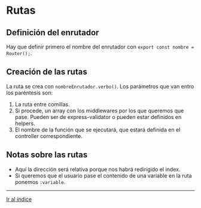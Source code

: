 # Rutas

## Definición del enrutador

Hay que definir primero el nombre del enrutador con `export const nombre = Router();`.

## Creación de las rutas

La ruta se crea con `nombreEnrutador.verbo()`. Los parámetros que van entro los paréntesis son:

1. La ruta entre comillas.
1. Si procede, un array con los middlewares por los que queremos que pase. Pueden ser de express-validator o pueden estar definidos en helpers.
1. El nombre de la función que se ejecutará, que estará definida en el controller correspondiente.

## Notas sobre las rutas

- Aquí la dirección será relativa porque nos habrá redirigido el index.
- Si queremos que el usuario pase el contenido de una variable en la ruta ponemos `:variable`.

---

[Ir al índice](indice.md)